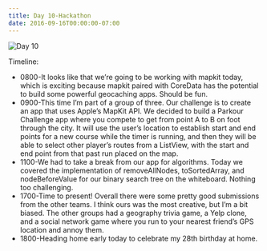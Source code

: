 ```yaml
---
title: Day 10-Hackathon
date: 2016-09-16T00:00:00-07:00
---
```

![Day 10](/img/blog/day10.jpg)

Timeline:

* 0800-It looks like that we’re going to be working with mapkit today, which is exciting because mapkit paired with CoreData has the potential to build some powerful geocaching apps.  Should be fun.
* 0900-This time I’m part of a group of three.  Our challenge is to create an app that uses Apple’s MapKit API.  We decided to build a Parkour Challenge app where you compete to get from point A to B on foot through the city.  It will use the user’s location to establish start and end points for a new course while the timer is running, and then they will be able to select other player’s routes from a ListView, with the start and end point from that past run placed on the map.
* 1100-We had to take a break from our app for algorithms.  Today we covered the implementation of removeAllNodes, toSortedArray, and nodeBeforeValue for our binary search tree on the whiteboard.  Nothing too challenging.
* 1700-Time to present!  Overall there were some pretty good submissions from the other teams.  I think ours was the most creative, but I’m a bit biased.  The other groups had a geography trivia game, a Yelp clone, and a social network game where you run to your nearest friend’s GPS location and annoy them.
* 1800-Heading home early today to celebrate my 28th birthday at home.
